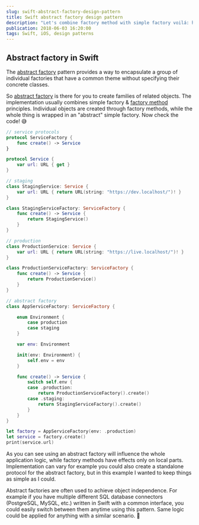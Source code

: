 ```yaml
---
slug: swift-abstract-factory-design-pattern
title: Swift abstract factory design pattern
description: "Let's combine factory method with simple factory voilá: here is the abstract factory design pattern written in Swift language!"
publication: 2018-06-03 16:20:00
tags: Swift, iOS, design patterns
---
```


## Abstract factory in Swift

The [abstract factory](https://en.wikipedia.org/wiki/Abstract_factory_pattern) pattern provides a way to encapsulate a group of individual factories that have a common theme without specifying their concrete classes.

So [abstract factory](https://medium.com/jeremy-codes/the-abstract-factory-8bbfffc2f77c) is there for you to create families of related objects. The implementation usually combines simple factory & [factory method](https://stackoverflow.com/questions/5739611/differences-between-abstract-factory-pattern-and-factory-method) principles. Individual objects are created through factory methods, while the whole thing is wrapped in an "abstract" simple factory. Now check the code! 😅

```swift
// service protocols
protocol ServiceFactory {
    func create() -> Service
}

protocol Service {
    var url: URL { get }
}

// staging
class StagingService: Service {
    var url: URL { return URL(string: "https://dev.localhost/")! }
}

class StagingServiceFactory: ServiceFactory {
    func create() -> Service {
        return StagingService()
    }
}

// production
class ProductionService: Service {
    var url: URL { return URL(string: "https://live.localhost/")! }
}

class ProductionServiceFactory: ServiceFactory {
    func create() -> Service {
        return ProductionService()
    }
}

// abstract factory
class AppServiceFactory: ServiceFactory {

    enum Environment {
        case production
        case staging
    }

    var env: Environment

    init(env: Environment) {
        self.env = env
    }

    func create() -> Service {
        switch self.env {
        case .production:
            return ProductionServiceFactory().create()
        case .staging:
            return StagingServiceFactory().create()
        }
    }
}

let factory = AppServiceFactory(env: .production)
let service = factory.create()
print(service.url)
```

As you can see using an abstract factory will influence the whole application logic, while factory methods have effects only on local parts. Implementation can vary for example you could also create a standalone protocol for the abstract factory, but in this example I wanted to keep things as simple as I could.

Abstract factories are often used to achieve object independence. For example if you have multiple different SQL database connectors (PostgreSQL, MySQL, etc.) written in Swift with a common interface, you could easily switch between them anytime using this pattern. Same logic could be applied for anything with a similar scenario. 🤔
